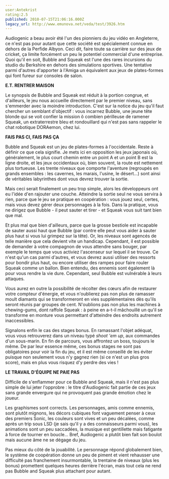 ```yaml
---
user:Antekrist
rating:2.5
published: 2010-07-15T21:06:16.000Z
legacy_url: http://www.emunova.net/veda/test/3926.htm
---
```

Audiogenic a beau avoir été l'un des pionniers du jeu vidéo en Angleterre, ce n'est pas pour autant que cette société est spécialement connue en dehors de la Perfide Albyon. Ceci dit, faire toute sa carrière sur des jeux de cricket, ça limite forcément un peu le potentiel commercial d'une entreprise. Quoi qu'il en soit, Bubble and Squeak est l'une des rares incursions du studio du Berkshire en dehors des simulations sportives. Une tentative parmi d'autres d'apporter à l'Amiga un équivalent aux jeux de plates-formes qui font fureur sur consoles de salon.  

  

**E.T. RENTRER MAISON**  

Le synopsis de Bubble and Squeak est réduit à la portion congrue, et d'ailleurs, le jeu nous accueille directement par le premier niveau, sans s'emmerder avec la moindre introduction. C'est sur la notice du jeu qu'il faut chercher un semblant d'objectif : vous incarnez Bubble, une jeune tête blonde qui se voit confier la mission ô combien périlleuse de ramener Squeak, un extraterrestre bleu et rondouillard qui n'est pas sans rappeler le chat robotique DORAemon, chez lui.  

  

**FAIS PAS CI, FAIS PAS ÇA**  

Bubble and Squeak est un jeu de plates-formes à l'occidentale. Reste à définir ce que cela signifie. Je mets ici en opposition les jeux japonais où, généralement, le plus court chemin entre un point A et un point B est la ligne droite, et les jeux occidentaux où, bien souvent, la route est nettement plus tortueuse. Les trente niveaux que comporte l'aventure (regroupés en grands ensembles : les cavernes, les marais, l'usine, le désert...) sont ainsi de véritables labyrinthes dont vous devrez trouver la sortie.  

Mais ceci serait finalement un peu trop simple, alors les développeurs ont eu l'idée d'en rajouter une couche. Atteindre la sortie seul ne vous servira à rien, parce que le jeu se pratique en coopération : vous jouez seul, certes, mais vous devez gérer deux personnages à la fois. Dans la pratique, vous ne dirigez que Bubble - il peut sauter et tirer - et Squeak vous suit tant bien que mal.  

Et plus mal que bien d'ailleurs, parce que la grosse bestiole est incapable de sauter aussi haut que Bubble (par contre elle peut vous aider à sauter plus haut si vous lui grimpez sur la tête). Or, les niveaux sont agencés de telle manière que cela devient vite un handicap. Cependant, il est possible de demander à votre compagnon de vous attendre sans bouger, par exemple le temps que vous activiez l'ascenseur sur lequel il se trouve. Ce n'est qu'un cas parmi d'autres, et vous devrez aussi utiliser des ressorts pour bondir plus haut, ou encore utiliser des rampes pour faire rouler Squeak comme un ballon. Bien entendu, des ennemis sont également là pour vous rendre la vie dure. Cependant, seul Bubble est vulnérable à leurs attaques.  

Vous aurez en outre la possibilité de récolter des cœurs afin de restaurer votre compteur d'énergie, et vous n'oublierez pas non plus de ramasser moult diamants qui se transformeront en vies supplémentaires dès qu'ils seront réunis par groupes de cent. N'oublions pas non plus les machines à chewing-gums, dont raffole Squeak : à peine en a-t-il mâchouillé un qu'il se transforme en monture vous permettant d'atteindre des endroits autrement inaccessibles.  

Signalons enfin le cas des stages bonus. En ramassant l'objet adéquat, vous vous retrouverez dans un niveau typé _shoot 'em up_, aux commandes d'un sous-marin. En fin de parcours, vous affrontez un boss, toujours le même. De par leur essence même, ces bonus stages ne sont pas obligatoires pour voir la fin du jeu, et il est même conseillé de les éviter puisque non seulement vous n'y gagnez rien (si ce n'est un plus gros score), mais en plus vous risquez d'y perdre des vies !  

  

**LE TRAVAIL D'ÉQUIPE NE PAIE PAS**  

Difficile de s'enflammer pour ce Bubble and Squeak, mais il n'est pas plus simple de lui jeter l'opprobre : le titre d'Audiogenic fait partie de ces jeux sans grande envergure qui ne provoquent pas grande émotion chez le joueur.  

Les graphismes sont corrects. Les personnages, amis comme ennemis, sont plutôt mignons, les décors cubiques font vaguement penser à ceux des premiers Sonic, les couleurs sont vives et un peu décalées, comme après un trip sous LSD (je sais qu'il y a des connaisseurs parmi vous), les animations sont un peu saccadées, la musique est gentillette mais fatigante à force de tourner en boucle... Bref, Audiogenic a plutôt bien fait son boulot mais aucune âme ne se dégage du jeu.  

Pas mieux du côté de la jouabilité. Le personnage répond globalement bien, le système de coopération donne un peu de piment et vient rehausser une difficulté pas franchement insurmontable, la trentaine de niveaux (plus les bonus) promettent quelques heures derrière l'écran, mais tout cela ne rend pas Bubble and Squeak plus attachant pour autant.